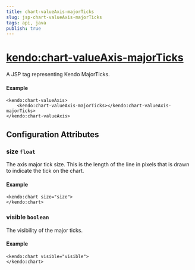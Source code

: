 ```yaml
---
title: chart-valueAxis-majorTicks
slug: jsp-chart-valueAxis-majorTicks
tags: api, java
publish: true
---
```


# <kendo:chart-valueAxis-majorTicks>
A JSP tag representing Kendo MajorTicks.

#### Example
    <kendo:chart-valueAxis>
        <kendo:chart-valueAxis-majorTicks></kendo:chart-valueAxis-majorTicks>
    </kendo:chart-valueAxis>


## Configuration Attributes


### size `float`

The axis major tick size. This is the length of the line in pixels that is drawn to indicate the tick on the chart.

#### Example
    <kendo:chart size="size">
    </kendo:chart>



### visible `boolean`

The visibility of the major ticks.

#### Example
    <kendo:chart visible="visible">
    </kendo:chart>



